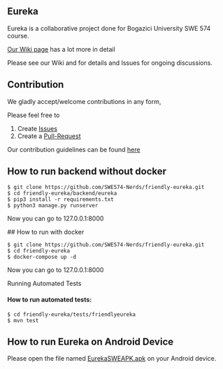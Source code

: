 ## Eureka

Eureka is a collaborative project done for Bogazici University SWE 574 course. 

[Our Wiki page](https://github.com/SWE574-Nerds/friendly-eureka/wiki) has a lot more in detail

Please see our Wiki and for details and Issues for ongoing discussions.


## Contribution

We gladly accept/welcome contributions in any form,

Please feel free to 
1. Create [Issues](https://github.com/SWE574-Nerds/friendly-eureka/issues)
2. Create a [Pull-Request](https://github.com/SWE574-Nerds/friendly-eureka/pulls)

Our contribution guidelines can be found [here](https://github.com/SWE574-Nerds/friendly-eureka/wiki/Contribution-Guidelines)


## How to run backend without docker

    $ git clone https://github.com/SWE574-Nerds/friendly-eureka.git
    $ cd friendly-eureka/backend/eureka
    $ pip3 install -r requirements.txt
    $ python3 manage.py runserver

Now you can go to 127.0.0.1:8000


## How to run with docker

    $ git clone https://github.com/SWE574-Nerds/friendly-eureka.git
    $ cd friendly-eureka
    $ docker-compose up -d 

Now you can go to 127.0.0.1:8000


Running Automated Tests

#### How to run automated tests:

    $ cd friendly-eureka/tests/friendlyeureka
    $ mvn test 
    
## How to run Eureka on Android Device

Please open the file named [EurekaSWEAPK.apk](https://github.com/SWE574-Nerds/friendly-eureka/blob/master/EurekaSWEAPK.apk) on your Android device.



